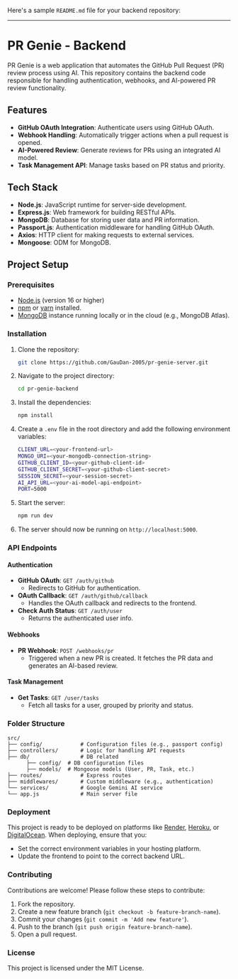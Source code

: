 Here's a sample `README.md` file for your backend repository:

---

# PR Genie - Backend

PR Genie is a web application that automates the GitHub Pull Request (PR) review process using AI. This repository contains the backend code responsible for handling authentication, webhooks, and AI-powered PR review functionality.

## Features

- **GitHub OAuth Integration**: Authenticate users using GitHub OAuth.
- **Webhook Handling**: Automatically trigger actions when a pull request is opened.
- **AI-Powered Review**: Generate reviews for PRs using an integrated AI model.
- **Task Management API**: Manage tasks based on PR status and priority.

## Tech Stack

- **Node.js**: JavaScript runtime for server-side development.
- **Express.js**: Web framework for building RESTful APIs.
- **MongoDB**: Database for storing user data and PR information.
- **Passport.js**: Authentication middleware for handling GitHub OAuth.
- **Axios**: HTTP client for making requests to external services.
- **Mongoose**: ODM for MongoDB.

## Project Setup

### Prerequisites

- [Node.js](https://nodejs.org/) (version 16 or higher)
- [npm](https://www.npmjs.com/) or [yarn](https://yarnpkg.com/) installed.
- [MongoDB](https://www.mongodb.com/) instance running locally or in the cloud (e.g., MongoDB Atlas).

### Installation

1. Clone the repository:

   ```bash
   git clone https://github.com/GauDan-2005/pr-genie-server.git
   ```

2. Navigate to the project directory:

   ```bash
   cd pr-genie-backend
   ```

3. Install the dependencies:

   ```bash
   npm install
   ```

4. Create a `.env` file in the root directory and add the following environment variables:

   ```bash
   CLIENT_URL=<your-frontend-url>
   MONGO_URI=<your-mongodb-connection-string>
   GITHUB_CLIENT_ID=<your-github-client-id>
   GITHUB_CLIENT_SECRET=<your-github-client-secret>
   SESSION_SECRET=<your-session-secret>
   AI_API_URL=<your-ai-model-api-endpoint>
   PORT=5000
   ```

5. Start the server:

   ```bash
   npm run dev
   ```

6. The server should now be running on `http://localhost:5000`.

### API Endpoints

#### Authentication

- **GitHub OAuth**: `GET /auth/github`
  - Redirects to GitHub for authentication.
- **OAuth Callback**: `GET /auth/github/callback`
  - Handles the OAuth callback and redirects to the frontend.
- **Check Auth Status**: `GET /auth/user`
  - Returns the authenticated user info.

#### Webhooks

- **PR Webhook**: `POST /webhooks/pr`
  - Triggered when a new PR is created. It fetches the PR data and generates an AI-based review.

#### Task Management

- **Get Tasks**: `GET /user/tasks`
  - Fetch all tasks for a user, grouped by priority and status.

### Folder Structure

```
src/
├── config/            # Configuration files (e.g., passport config)
├── controllers/       # Logic for handling API requests
├── db/                # DB related
      ├── config/  # DB configuration files
      ├── models/  # Mongoose models (User, PR, Task, etc.)
├── routes/            # Express routes
├── middlewares/       # Custom middleware (e.g., authentication)
└── services/          # Google Gemini AI service
└── app.js             # Main server file

```

### Deployment

This project is ready to be deployed on platforms like [Render](https://render.com/), [Heroku](https://www.heroku.com/), or [DigitalOcean](https://www.digitalocean.com/). When deploying, ensure that you:

- Set the correct environment variables in your hosting platform.
- Update the frontend to point to the correct backend URL.

### Contributing

Contributions are welcome! Please follow these steps to contribute:

1. Fork the repository.
2. Create a new feature branch (`git checkout -b feature-branch-name`).
3. Commit your changes (`git commit -m 'Add new feature'`).
4. Push to the branch (`git push origin feature-branch-name`).
5. Open a pull request.

### License

This project is licensed under the MIT License.
